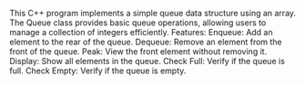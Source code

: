 This C++ program implements a simple queue data structure using an array. The Queue class provides basic queue operations, allowing users to manage a collection of integers efficiently.
Features:
    Enqueue: Add an element to the rear of the queue.
    Dequeue: Remove an element from the front of the queue.
    Peak: View the front element without removing it.
    Display: Show all elements in the queue.
    Check Full: Verify if the queue is full.
    Check Empty: Verify if the queue is empty.
